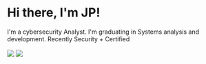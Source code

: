 <h1>Hi there, I'm JP!</h1>

I'm a cybersecurity Analyst. I'm graduating in Systems analysis and development. 
Recently Security + Certified <br>
<br>
<a href="https://www.linkedin.com/in/joão-paulo-41a195244/"><img src="https://img.shields.io/badge/LinkedIn-0077B5?style=for-the-badge&logo=linkedin&logoColor=white"/></a>
<a href="#"/><img src="https://img.shields.io/badge/YouTube-FF0000?style=for-the-badge&logo=youtube&logoColor=white"/></a>
